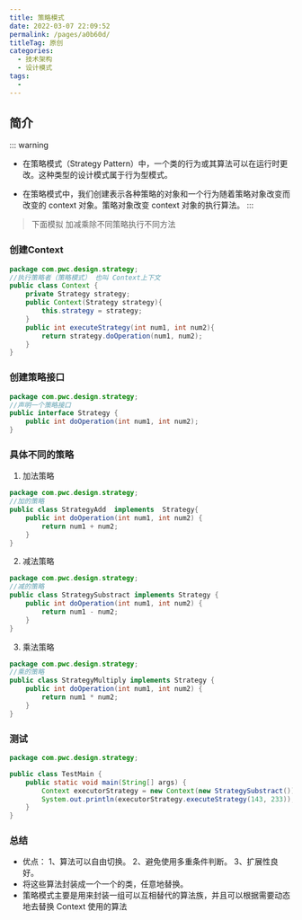 ```yaml
---
title: 策略模式
date: 2022-03-07 22:09:52
permalink: /pages/a0b60d/
titleTag: 原创
categories: 
  - 技术架构
  - 设计模式
tags: 
  - 
---
```


## 简介
::: warning
* 在策略模式（Strategy Pattern）中，一个类的行为或其算法可以在运行时更改。这种类型的设计模式属于行为型模式。

* 在策略模式中，我们创建表示各种策略的对象和一个行为随着策略对象改变而改变的 context 对象。策略对象改变 context 对象的执行算法。
:::

>下面模拟 加减乘除不同策略执行不同方法

### 创建Context

```java  
package com.pwc.design.strategy;
//执行策略者（策略模式） 也叫 Context上下文
public class Context {
    private Strategy strategy;
    public Context(Strategy strategy){
        this.strategy = strategy;
    }
    public int executeStrategy(int num1, int num2){
        return strategy.doOperation(num1, num2);
    }
}

```

### 创建策略接口
```java 
package com.pwc.design.strategy;
//声明一个策略接口
public interface Strategy {
    public int doOperation(int num1, int num2);
}
```


### 具体不同的策略
 1. 加法策略
```java  
package com.pwc.design.strategy;
//加的策略
public class StrategyAdd  implements  Strategy{
    public int doOperation(int num1, int num2) {
        return num1 + num2;
    }
}

```
2. 减法策略
```java 
package com.pwc.design.strategy;
//减的策略
public class StrategySubstract implements Strategy {
    public int doOperation(int num1, int num2) {
        return num1 - num2;
    }
}

```
3. 乘法策略
```java  
package com.pwc.design.strategy;
//乘的策略
public class StrategyMultiply implements Strategy {
    public int doOperation(int num1, int num2) {
        return num1 * num2;
    }
}

```

### 测试
```java  
package com.pwc.design.strategy;

public class TestMain {
    public static void main(String[] args) {
        Context executorStrategy = new Context(new StrategySubstract());
        System.out.println(executorStrategy.executeStrategy(143, 233));
    }
}

```


### 总结
*  优点： 1、算法可以自由切换。 2、避免使用多重条件判断。 3、扩展性良好。
*  将这些算法封装成一个一个的类，任意地替换。
*  策略模式主要是用来封装一组可以互相替代的算法族，并且可以根据需要动态地去替换 Context 使用的算法
